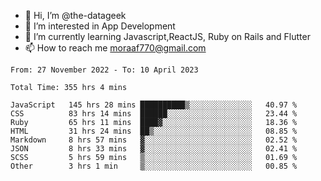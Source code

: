 - 👋 Hi, I’m @the-datageek
- 👀 I’m interested in App Development
- 🌱 I’m currently learning Javascript,ReactJS, Ruby on Rails and Flutter
- 📫 How to reach me moraaf770@gmail.com

<!---
the-datageek/the-datageek is a ✨ special ✨ repository because its `README.md` (this file) appears on your GitHub profile.
You can click the Preview link to take a look at your changes.
--->
<!--START_SECTION:waka-->

```text
From: 27 November 2022 - To: 10 April 2023

Total Time: 355 hrs 4 mins

JavaScript   145 hrs 28 mins ██████████▒░░░░░░░░░░░░░░   40.97 %
CSS          83 hrs 14 mins  ██████░░░░░░░░░░░░░░░░░░░   23.44 %
Ruby         65 hrs 11 mins  ████▓░░░░░░░░░░░░░░░░░░░░   18.36 %
HTML         31 hrs 24 mins  ██▒░░░░░░░░░░░░░░░░░░░░░░   08.85 %
Markdown     8 hrs 57 mins   ▓░░░░░░░░░░░░░░░░░░░░░░░░   02.52 %
JSON         8 hrs 33 mins   ▓░░░░░░░░░░░░░░░░░░░░░░░░   02.41 %
SCSS         5 hrs 59 mins   ▒░░░░░░░░░░░░░░░░░░░░░░░░   01.69 %
Other        3 hrs 1 min     ▒░░░░░░░░░░░░░░░░░░░░░░░░   00.85 %
```

<!--END_SECTION:waka-->
